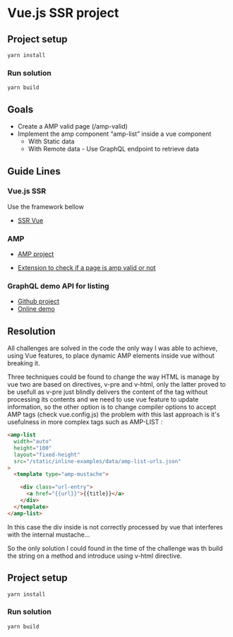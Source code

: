 # Vue.js SSR project


## Project setup
```
yarn install
```

### Run solution
```
yarn build
```

## Goals
* Create a AMP valid page (/amp-valid)
* Implement the amp component “amp-list” inside a vue component
    * With Static data
    * With Remote data - Use GraphQL endpoint to retrieve data

## Guide Lines
### Vue.js SSR
Use the framework bellow
* [SSR Vue](https://ssr.vuejs.org/)

### AMP
* [AMP project](https://amp.dev/)

* [Extension to check if a page is amp valid or not](https://chrome.google.com/webstore/detail/amp-validator/nmoffdblmcmgeicmolmhobpoocbbmknc)

### GraphQL demo API for listing
* [Github project](https://github.com/trevorblades/countries)
* [Online demo](https://countries.trevorblades.com/)


## Resolution

All challenges are solved in the code the only way I was able to achieve, using Vue features, to place dynamic AMP elements inside vue without breaking it.

Three techniques could be found to change the way HTML is manage by vue two are based on directives, v-pre and v-html, only the latter proved to be usefull as v-pre just blindly delivers the content of the tag without processing its contents and we need to use vue feature to update information, so the other option is to change compiler options to accept AMP tags (check vue.config.js) the problem with this last approach is it's usefulness in more complex tags such as AMP-LIST :

````html
<amp-list
  width="auto"
  height="100"
  layout="fixed-height"
  src="/static/inline-examples/data/amp-list-urls.json"
>
  <template type="amp-mustache">

    <div class="url-entry">
      <a href="{{url}}">{{title}}</a>
    </div>
  </template>
</amp-list>
````

In this case the div inside is not correctly processed by vue that interferes with the internal mustache...

So the only solution I could found in the time of the challenge was th build the string on a method and introduce using v-html directive.


## Project setup
```
yarn install
```

### Run solution
```
yarn build
```

